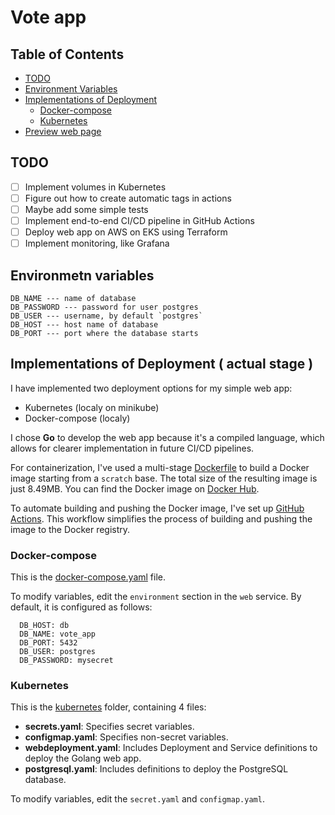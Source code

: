 # Vote app

## Table of Contents

- [TODO](#todo)
- [Environment Variables](#environment-variables)
- [Implementations of Deployment](#implementations-of-deployment)
  - [Docker-compose](#docker-compose)
  - [Kubernetes](#kubernetes)
- [Preview web page](#preview)

## TODO

- [ ] Implement volumes in Kubernetes
- [ ] Figure out how to create automatic tags in actions
- [ ] Maybe add some simple tests
- [ ] Implement end-to-end CI/CD pipeline in GitHub Actions
- [ ] Deploy web app on AWS on EKS using Terraform
- [ ] Implement monitoring, like Grafana

## Environmetn variables

    DB_NAME --- name of database
    DB_PASSWORD --- password for user postgres
    DB_USER --- username, by default `postgres`
    DB_HOST --- host name of database
    DB_PORT --- port where the database starts

## Implementations of Deployment ( actual stage )

I have implemented two deployment options for my simple web app:

- Kubernetes (localy on minikube)
- Docker-compose (localy)

I chose **Go** to develop the web app because it's a compiled language, which allows for clearer implementation in future CI/CD pipelines.

For containerization, I've used a multi-stage [Dockerfile](https://github.com/Mikitasz/Vote-app-DevOps-/blob/main/Dockerfile) to build a Docker image starting from a `scratch` base. The total size of the resulting image is just 8.49MB. You can find the Docker image on [Docker Hub](https://hub.docker.com/repository/docker/mikitasz/golang-vote-app/general).

To automate building and pushing the Docker image, I've set up [GitHub Actions](https://github.com/Mikitasz/Vote-app-DevOps-/blob/main/.github/workflows/publish.yaml). This workflow simplifies the process of building and pushing the image to the Docker registry.

### Docker-compose

This is the [docker-compose.yaml](https://github.com/Mikitasz/Vote-app-DevOps-/blob/main/docker-compose.yaml) file.

To modify variables, edit the `environment` section in the `web` service. By default, it is configured as follows:

      DB_HOST: db
      DB_NAME: vote_app
      DB_PORT: 5432
      DB_USER: postgres
      DB_PASSWORD: mysecret

### Kubernetes

This is the [kubernetes](https://github.com/Mikitasz/Vote-app-DevOps-/tree/main/kubernetes) folder, containing 4 files:

- **secrets.yaml**: Specifies secret variables.
- **configmap.yaml**: Specifies non-secret variables.
- **webdeployment.yaml**: Includes Deployment and Service definitions to deploy the Golang web app.
- **postgresql.yaml**: Includes definitions to deploy the PostgreSQL database.

To modify variables, edit the `secret.yaml` and `configmap.yaml`.
